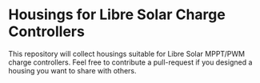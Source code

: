 # Housings for Libre Solar Charge Controllers

This repository will collect housings suitable for Libre Solar MPPT/PWM charge controllers. Feel free to contribute a pull-request if you designed a housing you want to share with others.

